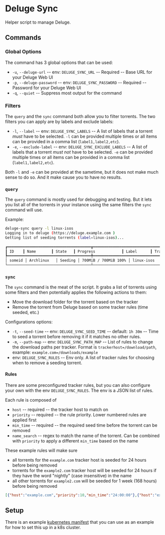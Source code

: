 # Deluge Sync

Helper script to manage Deluge.

## Commands

### Global Options

The command has 3 global options that can be used:

* `-u`, `--deluge-url` -- env: `DELUGE_SYNC_URL` -- Required -- Base URL for your Deluge Web UI
* `-p`, `--deluge-password` -- env: `DELUGE_SYNC_PASSWORD` -- Required -- Password for your Deluge Web UI
* `-q`, `--quiet` -- Suppress most output for the command

### Filters

The `query` and the `sync` command both allow you to filter torrents. The two filters you can apply are by labels and exclude labels:

* `-l`, `--label` -- env: `DELUGE_SYNC_LABELS` -- A list of labels that a torrent _must_ have to be selected. `-l` can be provided multiple times or all items can be provided in a comma list (`label1,label2,etc`).
* `-e`, `--exclude-label` -- env: `DELUGE_SYNC_EXCLUDE_LABELS` -- A list of labels that a torrent _must not_ have to be selected. `-e` can be provided multiple times or all items can be provided in a comma list (`label1,label2,etc`).

Both `-l` and `-e` can be provided at the sametime, but it does not make much sense to do so. And it make cause you to have no results.

### `query`

The `query` command is mostly used for debugging and testing. But it lets you list all of the torrents in your instance using the same filters the `sync` command will use.

Example:
```bash
deluge-sync query -l linux-isos
Logging in to deluge (https://deluge.example.com )
Getting list of seeding torrents (label=linux-isos)...
                                                                                                          Torrents
┏━━━━━━━━━━━━━━━━━━━━━━━━━━━━━━━━━━━━━━┳━━━━━━━━━━━━━━━━━━━━━━━━━━━━━━━━━━━━━━━┳━━━━━━━━━━┓
┃ ID    ┃ Name       ┃ State   ┃ Progress            ┃ Label      ┃ Tracker    ┃ Added                     ┃ Seeding Time  ┃ Path               ┃
┡━━━━━━━━━━━━━━━━━━━━━━━━━━━━━━━━━━━━━━╇━━━━━━━━━━━━━━━━━━━━━━━━━━━━━━━━━━━━━━━╇━━━━━━━━━━┩
│ someid │ Archlinux   │ Seeding │ 700MiB / 700MiB 100% │ linux-isos  │ example.com │ 2024-09-02T21:16:14+00:00 │ 1 day, 0:38:25 │ /downloads/complete │
└──────────────────────────────────────┴───────────────────────────────────────┴─────────┴──────────────────────────┴───────┴──────────────────────────┘
```

### `sync`

The `sync` command is the meat of the script. It grabs a list of torrents using some filters and then potentially applies the following actions to them:

* Move the download folder for the torrent based on the tracker
* Remove the torrent from Deluge based on some tracker rules (time seeded, etc.)

Configurations options:

* `-t`, `--seed-time` -- env: `DELUGE_SYNC_SEED_TIME` -- default: `1h 30m` -- Time to seed a torrent before removing it if it matches no other rules.
* `-m`, `--path-map` -- env: `DELUGE_SYNC_PATH_MAP` -- List of rules to change the download paths per tracker. Format is `trackerhost=/download/path`, example: `example.com=/downloads/example`
* env: `DELUGE_SYNC_RULES` -- Env only. A list of tracker rules for choosing when to remove a seeding torrent.

#### Rules

There are some preconfigured tracker rules, but you can also configure your own with the env `DELUGE_SYNC_RULES`. The env is a JSON list of rules.

Each rule is composed of

* `host` -- required -- the tracker host to match on
* `priority` -- required -- the rule priority. Lower numbered rules are applied first
* `min_time` -- required -- the required seed time before the torrent can be removed
* `name_search` -- regex to match the name of the torrent. Can be combined with `priority` to apply a different `min_time` based on the name

These example rules will make sure

* all torrents for the `example.com` tracker host is seeded for 24 hours before being removed
* torrents for the `example2.com` tracker host will be seeded for 24 hours if they have the word "nightly" (case insensitive) in the name
* all other torrents for `example2.com` will be seeded for 1 week (168 hours) before being removed

```json
[{"host":"example.com","priority":10,"min_time":"24:00:00"},{"host":"example2.com","priority":1,"min_time":"24:00:00","name_search":"(?i)nightly"},{"host":"example2.com","priority":10,"min_time":"168:00:00"}]
```

## Setup

There is an example [kubernetes manifest](https://github.com/AngellusMortis/deluge-sync/blob/master/manifest.yml) that you can use as an example for how to set this up in a k8s cluster.

